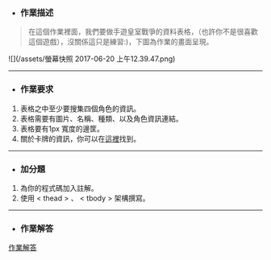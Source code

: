 * ### 作業描述

> 在這個作業裡面，我們要做手遊皇室戰爭的資料表格，（也許你不是很喜歡這個遊戲），沒關係這只是練習:)，下圖為作業的畫面呈現。

![](/assets/螢幕快照 2017-06-20 上午12.39.47.png)

---

* ### 作業要求
1. 表格之中至少要搜集四個角色的資訊。
2. 表格需要有圖片、名稱、種類、以及角色資訊連結。
3. 表格要有1px 寬度的邊筐。
4. 關於卡牌的資訊，你可以在[這裡](http://clashroyale.wikia.com/wiki/Clash_Royale_Wiki)找到。

---

* ### 加分題

1. 為你的程式碼加入註解。
2. 使用 &lt; thead &gt; 、 &lt; tbody &gt; 架構撰寫。

---

* ### 作業解答

[作業解答]()





